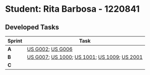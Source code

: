 # Student: Rita Barbosa - 1220841

## Developed Tasks

| Sprint | Task                                                                                                                                                                            |
|--------|---------------------------------------------------------------------------------------------------------------------------------------------------------------------------------|
| **A**  | [US G002](../us_g002/readme.md); [US G006](../us_g006/readme.md)                                                                                                                |
| **B**  | [US G007](../us_g007/readme.md); [US 1000](../sb_us_1000/readme.md); [US 1001](../sb_us_1001/readme.md); [US 1009](../sb_us_1009/readme.md); [US 2001](../sb_us_2001/readme.md) |
| **C**  |                                                                                                                                                                                 |
